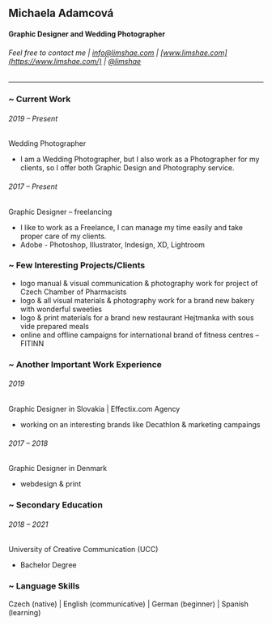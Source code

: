 ## Michaela Adamcová
#### Graphic Designer and Wedding Photographer
###### Feel free to contact me | info@limshae.com | [www.limshae.com](https://www.limshae.com/) | [@limshae](https://www.instagram.com/limshae/)

----

### ~ Current Work

###### 2019 – Present
Wedding Photographer
- I am a Wedding Photographer, but I also work as a Photographer for my clients, so I offer both Graphic Design and Photography service.

###### 2017 – Present
Graphic Designer – freelancing
- I like to work as a Freelance, I can manage my time easily and take proper care of my clients.
- Adobe - Photoshop, Illustrator, Indesign, XD, Lightroom

### ~ Few Interesting Projects/Clients
- logo manual & visual communication & photography work for project of Czech Chamber of Pharmacists
- logo & all visual materials & photography work for a brand new bakery with wonderful sweeties
- logo & print materials for a brand new restaurant Hejtmanka with sous vide prepared meals
- online and offline campaigns for international brand of fitness centres – FITINN

### ~ Another Important Work Experience

###### 2019
Graphic Designer in Slovakia | Effectix.com Agency
- working on an interesting brands like Decathlon & marketing campaings

###### 2017 – 2018
Graphic Designer in Denmark
- webdesign &  print

### ~ Secondary Education
###### 2018 – 2021
University of Creative Communication (UCC)
- Bachelor Degree

### ~ Language Skills
Czech (native) | English (communicative) | German (beginner) | Spanish (learning)
